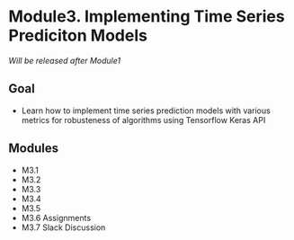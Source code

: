 # Module3. Implementing Time Series Prediciton Models

*Will be released after Module1*

## Goal
- Learn how to implement time series prediction models with various metrics for robusteness of algorithms using Tensorflow Keras API 

## Modules
- M3.1
- M3.2
- M3.3
- M3.4
- M3.5
- M3.6 Assignments
- M3.7 Slack Discussion